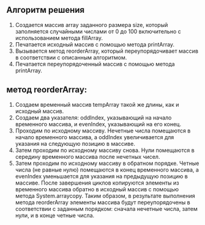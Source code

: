 ## Алгоритм решения

1. Создается массив array заданного размера size, который заполняется случайными числами от 0 до 100 включительно с использованием метода fillArray.
2. Печатается исходный массив с помощью метода printArray.
3. Вызывается метод reorderArray, который переупорядочивает массив в соответствии с описанным алгоритмом.
4. Печатается переупорядоченный массив с помощью метода printArray.
## метод reorderArray:

1. Создаем временный массив tempArray такой же длины, как и исходный массив.
2. Создаем два указателя: oddIndex, указывающий на начало временного массива, и evenIndex, указывающий на его конец.
3. Проходим по исходному массиву. Нечетные числа помещаются в начало временного массива, а oddIndex увеличивается для указания на следующую позицию в массиве.
4. Затем проходим по исходному массиву снова. Нули помещаются в середину временного массива после нечетных чисел.
5. Затем проходим по исходному массиву в обратном порядке. Четные числа (не равные нулю) помещаются в конец временного массива, а evenIndex уменьшается для указания на предыдущую позицию в массиве.
После завершения циклов копируются элементы из временного массива обратно в исходный массив с помощью метода System.arraycopy.
Таким образом, в результате выполнения метода reorderArray элементы массива будут переупорядочены в соответствии с заданным порядком: сначала нечетные числа, затем нули, и в конце четные числа.